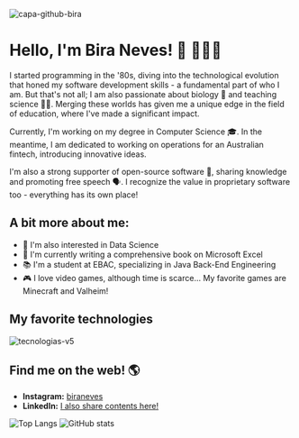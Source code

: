 ![capa-github-bira](https://github.com/biraneves/biraneves/assets/83148400/2be2fb0e-750e-46d6-93fc-d256c16ef995)

# Hello, I'm Bira Neves! 🖖 👨🏻‍💻

I started programming in the '80s, diving into the technological evolution that honed my software development skills - a fundamental part of who I am. But that's not all; I am also passionate about biology 🧬 and teaching science 👨‍🔬. Merging these worlds has given me a unique edge in the field of education, where I've made a significant impact.

Currently, I'm working on my degree in Computer Science 🎓. In the meantime, I am dedicated to working on operations for an Australian fintech, introducing innovative ideas.

I'm also a strong supporter of open-source software 💾, sharing knowledge and promoting free speech 🗣️. I recognize the value in proprietary software too - everything has its own place!

## A bit more about me:

-   👀 I'm also interested in Data Science
-   🌱 I'm currently writing a comprehensive book on Microsoft Excel
-   📚 I'm a student at EBAC, specializing in Java Back-End Engineering
-   🎮 I love video games, although time is scarce... My favorite games are Minecraft and Valheim!

## My favorite technologies

![tecnologias-v5](https://github.com/user-attachments/assets/8619af7a-0ed5-4592-b75e-00d3e7761f3f)

## Find me on the web! 🌎

-   **Instagram:** [biraneves](https://instagram.com/biraneves)
-   **LinkedIn:** [I also share contents here!](https://www.linkedin.com/in/ubirajara-neves/)

![Top Langs](https://github-readme-stats.vercel.app/api/top-langs/?username=biraneves&theme=vue)
![GitHub stats](https://github-readme-stats.vercel.app/api?username=biraneves&show_icons=true&theme=vue)
